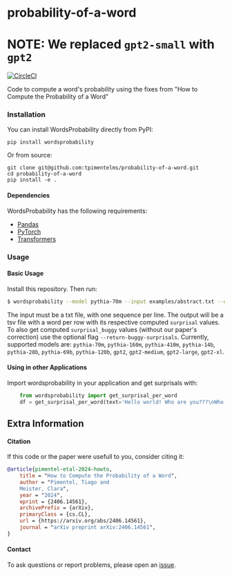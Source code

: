# probability-of-a-word

# NOTE: We replaced `gpt2-small` with `gpt2`

[![CircleCI](https://circleci.com/gh/tpimentelms/probability-of-a-word.svg?style=svg)](https://circleci.com/gh/tpimentelms/probability-of-a-word)

Code to compute a word's probability using the fixes from "How to Compute the Probability of a Word"

### Installation

You can install WordsProbability directly from PyPI:

`pip install wordsprobability`

Or from source:

```
git clone git@github.com:tpimentelms/probability-of-a-word.git
cd probability-of-a-word
pip install -e .
```

#### Dependencies

WordsProbability has the following requirements:

- [Pandas](https://pandas.pydata.org)
- [PyTorch](https://pytorch.org)
- [Transformers](https://huggingface.co/docs/transformers/en/index)

### Usage

#### Basic Usage

Install this repository. Then run:

```bash
$ wordsprobability --model pythia-70m --input examples/abstract.txt --output temp.tsv
```

The input must be a txt file, with one sequence per line.
The output will be a tsv file with a word per row with its respective computed `surprisal` values.
To also get computed `surprisal_buggy` values (without our paper's correction) use the optional flag `--return-buggy-surprisals`.
Currently, supported models are: `pythia-70m`, `pythia-160m`, `pythia-410m`, `pythia-14b`, `pythia-28b`, `pythia-69b`, `pythia-120b`, `gpt2`, `gpt2-medium`, `gpt2-large`, `gpt2-xl`.

#### Using in other Applications

Import wordsprobability in your application and get surprisals with:

```python
    from wordsprobability import get_surprisal_per_word
    df = get_surprisal_per_word(text='Hello world! Who are you???\nWho am I?', model_name='pythia-70m')
```

## Extra Information

#### Citation

If this code or the paper were usefull to you, consider citing it:

```bibtex
@article{pimentel-etal-2024-howto,
    title = "How to Compute the Probability of a Word",
    author = "Pimentel, Tiago and
    Meister, Clara",
    year = "2024",
    eprint = {2406.14561},
    archivePrefix = {arXiv},
    primaryClass = {cs.CL},
    url = {https://arxiv.org/abs/2406.14561},
    journal = "arXiv preprint arXiv:2406.14561",
}
```

#### Contact

To ask questions or report problems, please open an [issue](https://github.com/tpimentelms/probability-of-a-word/issues).
